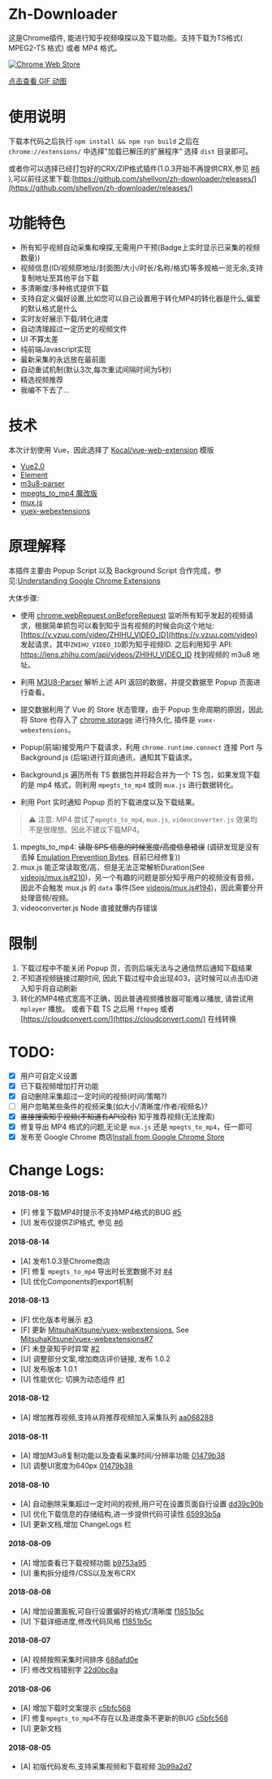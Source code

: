 # Zh-Downloader

这是Chrome插件, 能进行知乎视频嗅探以及下载功能。支持下载为TS格式( MPEG2-TS 格式) 或者 MP4 格式。


[![Chrome Web Store](https://developer.chrome.com/webstore/images/ChromeWebStore_BadgeWBorder_v2_206x58.png)](https://chrome.google.com/webstore/detail/zh-downloader/gcknejnpflbcggigdinhahgngfhaomik?utm_source=chrome-ntp-icon)


[点击查看 GIF 动图](http://wx1.sinaimg.cn/large/9d8084a3gy1fu78jp21s4g20yl0hy4qz.gif)

# 使用说明

下载本代码之后执行 `npm install && npm run build` 之后在 `chrome://extensions/` 中选择"加载已解压的扩展程序" 选择 `dist` 目录即可。

或者你可以选择已经打包好的CRX/ZIP格式插件(1.0.3开始不再提供CRX,参见 [#6](https://github.com/shellvon/zh-downloader/issues/6) ),可以前往这里下载:[https://github.com/shellvon/zh-downloader/releases/](https://github.com/shellvon/zh-downloader/releases/)

# 功能特色

+ 所有知乎视频自动采集和嗅探,无需用户干预(Badge上实时显示已采集的视频数量))
+ 视频信息(ID/视频原地址/封面图/大小/时长/名称/格式)等多规格一览无余,支持复制地址至其他平台下载
+ 多清晰度/多种格式提供下载
+ 支持自定义偏好设置,比如您可以自己设置用于转化MP4的转化器是什么,偏爱的默认格式是什么
+ 实时友好展示下载/转化进度
+ 自动清理超过一定历史的视频文件
+ UI 不算太差
+ 纯前端Javascript实现
+ 最新采集的永远放在最前面
+ 自动重试机制(默认3次,每次重试间隔时间为5秒)
+ 精选视频推荐
+ 我编不下去了...


# 技术

本次计划使用 Vue，因此选择了 [Kocal/vue-web-extension](https://github.com/Kocal/vue-web-extension) 模版

+ [Vue2.0](https://vuejs.org/)
+ [Element](http://element.eleme.io/#/zh-CN)
+ [m3u8-parser](https://github.com/videojs/m3u8-parser)
+ [mpegts_to_mp4 魔改版](https://github.com/shellvon/mpegts)
+ [mux.js](https://github.com/videojs/mux.js)
+ [vuex-webextensions](https://github.com/MitsuhaKitsune/vuex-webextensions)

# 原理解释

本插件主要由 Popup Script 以及 Background Script 合作完成，参见:[Understanding Google Chrome Extensions](https://gist.github.com/jjperezaguinaga/4243341)

大体步骤:

-  使用 [chrome.webRequest.onBeforeRequest](https://developer.chrome.com/webRequest) 监听所有知乎发起的视频请求，根据简单抓包可以看到知乎当有视频的时候会向这个地址:[https://v.vzuu.com/video/ZHIHU_VIDEO_ID](https://v.vzuu.com/video) 发起请求，其中`ZHIHU_VIDEO_ID`即为知乎视频ID. 之后利用知乎 API: https://lens.zhihu.com/api/videos/ZHIHU_VIDEO_ID 找到视频的 m3u8 地址。

- 利用 [M3U8-Parser](https://github.com/videojs/m3u8-parser) 解析上述 API 返回的数据，并提交数据至 Popup 页面进行查看。

- 提交数据利用了 Vue 的 Store 状态管理，由于 Popup 生命周期的原因，因此将 Store 也存入了 [chrome.storage](https://developer.chrome.com/apps/storage) 进行持久化, 插件是 `vuex-webextensions`。

- Popup(前端)接受用户下载请求，利用 `chrome.runtime.connect` 连接 Port 与 Background.js (后端)进行双向通讯，通知其下载请求。

- Background.js 遍历所有 TS 数据包并将起合并为一个 TS 包，如果发现下载的是 mp4 格式，则利用 `mpegts_to_mp4` 或则 `mux.js` 进行数据转化。

- 利用 Port 实时通知 Popup 页的下载进度以及下载结果。

> ⚠️ 注意:  MP4 尝试了`mpegts_to_mp4`, `mux.js`, `videoconverter.js` 效果均不是很理想。因此不建议下载MP4。

1. mpegts_to_mp4: ~~读取 SPS 信息的时候宽度/高度信息错误~~ (调研发现是没有去掉 [Emulation Prevention Bytes](http://blog.51cto.com/danielllf/1758115). 目前已经修复))
2. mux.js 能正常读取宽/高，但是无法正常解析Duration(See [videojs/mux.js#210](https://github.com/videojs/mux.js/issues/210))，另一个有趣的问题是部分知乎用户的视频没有音频，因此不会触发 mux.js 的 `data` 事件(See [videojs/mux.js#194](https://github.com/videojs/mux.js/issues/194))，因此需要分开处理音频/视频。
3. videoconverter.js  Node 直接就爆内存错误

# 限制

1. 下载过程中不能关闭 Popup 页，否则后端无法与之通信然后通知下载结果
2. 不知道视频链接过期时间, 因此下载过程中会出现403，这时候可以点击ID进入知乎将自动刷新
3. 转化的MP4格式宽高不正确，因此普通视频播放器可能难以播放, 请尝试用 `mplayer` 播放。 或者下载 TS 之后用 `ffmpeg` 或者 [https://cloudconvert.com/](https://cloudconvert.com/) 在线转换

# TODO: 

- [x] 用户可自定义设置
- [x] 已下载视频增加打开功能
- [x] 自动删除采集超过一定时间的视频(时间/策略?)
- [ ] 用户忽略某些条件的视频采集(如大小/清晰度/作者/视频名)?
- [x] ~~直接搜索知乎视频(不知道有API没有)~~ 知乎推荐视频(无法搜索)
- [x] 修复导出 MP4 格式的问题,无论是 `mux.js` 还是 `mpegts_to_mp4`，任一即可
- [x] 发布至 Google Chrome 商店[Install from Google Chrome Store](https://chrome.google.com/webstore/detail/zh-downloader/gcknejnpflbcggigdinhahgngfhaomik?utm_source=chrome-ntp-icon)

# Change Logs:

#### 2018-08-16
 - [F] 修复下载MP4时提示不支持MP4格式的BUG [#5](https://github.com/shellvon/zh-downloader/issues/5)
 - [U] 发布仅提供ZIP格式, 参见 [#6](https://github.com/shellvon/zh-downloader/issues/6)

#### 2018-08-14
 - [A] 发布1.0.3至Chrome商店
 - [F] 修复  `mpegts_to_mp4` 导出时长宽数据不对 [#4](https://github.com/shellvon/zh-downloader/issues/4)
 - [U] 优化Components的export机制

#### 2018-08-13
 - [F] 优化版本号展示 [#3](https://github.com/shellvon/zh-downloader/issues/3)
 - [F] 更新 [MitsuhaKitsune/vuex-webextensions](https://github.com/MitsuhaKitsune/vuex-webextensions), See [MitsuhaKitsune/vuex-webextensions#7](https://github.com/MitsuhaKitsune/vuex-webextensions/issues/7)
 - [F] 未登录知乎时异常 [#2](https://github.com/shellvon/zh-downloader/issues/2)
 - [U] 调整部分文案,增加商店评价链接, 发布 1.0.2
 - [U] 发布版本 1.0.1
 - [U] 性能优化: 切换为动态组件 [#1](https://github.com/shellvon/zh-downloader/issues/1)

#### 2018-08-12
 - [A] 增加推荐视频,支持从将推荐视频加入采集队列 [aa068288](https://github.com/shellvon/zh-downloader/commit/aa068288446e57ce0c749ae9d6fb4a634cf00d9e)

#### 2018-08-11
 - [A] 增加M3u8复制功能以及查看采集时间/分辨率功能 [01479b38](https://github.com/shellvon/zh-downloader/commit/01479b3841908e97d08d74479a0fa6bf5e572663)
 - [U] 调整UI宽度为640px [01479b38](https://github.com/shellvon/zh-downloader/commit/01479b3841908e97d08d74479a0fa6bf5e572663)

#### 2018-08-10
 - [A] 自动删除采集超过一定时间的视频,用户可在设置页面自行设置 [dd39c90b](https://github.com/shellvon/zh-downloader/commit/dd39c90b235866b10999c494febced3a1ddee5dc)
 - [U] 优化下载信息的存储结构,进一步提供代码可读性 [65993b5a](https://github.com/shellvon/zh-downloader/commit/65993b5a1eaeb38bce1a2b5cd0f6a536c3f5db6c)
 - [U] 更新文档,增加 ChangeLogs 栏

#### 2018-08-09
 - [A] 增加查看已下载视频功能 [b9753a95](https://github.com/shellvon/zh-downloader/commit/b9753a9536b89e6b331c05f3dc3766d3619281ab)
 - [U] 重构拆分组件/CSS以及发布CRX

#### 2018-08-08
 - [A] 增加设置面板,可自行设置偏好的格式/清晰度 [f1851b5c](https://github.com/shellvon/zh-downloader/commit/f1851b5c3c42437f55858c16661395dff585112e)
 - [U] 下载详细进度,修改代码风格 [f1851b5c](https://github.com/shellvon/zh-downloader/commit/f1851b5c3c42437f55858c16661395dff585112e)

#### 2018-08-07
 - [A] 视频按照采集时间排序 [688afd0e](https://github.com/shellvon/zh-downloader/commit/688afd0e0b5ff39ca4e34f03c11a899944fd2332)
 - [F] 修改文档错别字 [22d0bc8a](https://github.com/shellvon/zh-downloader/commit/22d0bc8a06167391e571b3ce39a02ee62d04078e)


#### 2018-08-06
 - [A] 增加下载时文案提示 [c5bfc568](https://github.com/shellvon/zh-downloader/commit/c5bfc568d308701cf36ca4c0a01f5ad46c9b0c12)
 - [F] 修复`mpegts_to_mp4`不存在以及进度条不更新的BUG [c5bfc568](https://github.com/shellvon/zh-downloader/commit/c5bfc568d308701cf36ca4c0a01f5ad46c9b0c12)
 - [U] 更新文档

#### 2018-08-05
 - [A] 初版代码发布,支持采集视频和下载视频 [3b99a2d7](https://github.com/shellvon/zh-downloader/commit/3b99a2d7d8fef4dc6ea26a432ebbc960ae36aa95)
